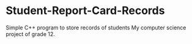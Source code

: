 # Student-Report-Card-Records
Simple C++ program to store records of students 
My computer science project of grade 12. 
